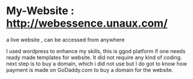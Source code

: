 # My-Website   :  http://webessence.unaux.com/
a live website , can be accessed from anywhere

I used wordpress to enhance my skills, this is ggod platform if one needs ready made templates for website.
It did not require any kind of coding.
next step is to buy a domain, which i did not use but I do got to know how payment is made on GoDaddy.com to buy a domain for the website.
